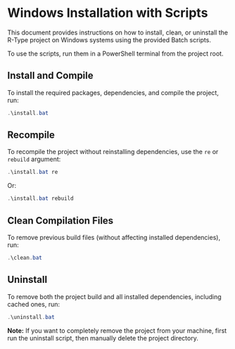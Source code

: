 # Windows Installation with Scripts

This document provides instructions on how to install, clean, or uninstall the R-Type project on Windows systems using the provided Batch scripts.

To use the scripts, run them in a PowerShell terminal from the project root.


## Install and Compile

To install the required packages, dependencies, and compile the project, run:

```powershell
.\install.bat
```


## Recompile

To recompile the project without reinstalling dependencies, use the `re` or `rebuild` argument:

```powershell
.\install.bat re
```
Or:
```powershell
.\install.bat rebuild
```


## Clean Compilation Files

To remove previous build files (without affecting installed dependencies), run:

```powershell
.\clean.bat
```


## Uninstall

To remove both the project build and all installed dependencies, including cached ones, run:

```powershell
.\uninstall.bat
```

**Note:** If you want to completely remove the project from your machine, first run the uninstall script, then manually delete the project directory.
